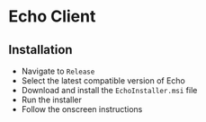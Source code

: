 # Echo Client

## Installation 
* Navigate to `Release`
* Select the latest compatible version of Echo
* Download and install the `EchoInstaller.msi` file
* Run the installer
* Follow the onscreen instructions
